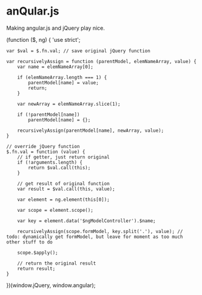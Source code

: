 # anQular.js
Making angular.js and jQuery play nice.

(function ($, ng) {
    'use strict';

    var $val = $.fn.val; // save original jQuery function

    var recursivelyAssign = function (parentModel, elemNameArray, value) {
        var name = elemNameArray[0];

        if (elemNameArray.length === 1) {
            parentModel[name] = value;
            return;
        }

        var newArray = elemNameArray.slice(1);

        if (!parentModel[name])
            parentModel[name] = {};

        recursivelyAssign(parentModel[name], newArray, value);
    }

    // override jQuery function
    $.fn.val = function (value) {
        // if getter, just return original
        if (!arguments.length) {
            return $val.call(this);
        }

        // get result of original function
        var result = $val.call(this, value);

        var element = ng.element(this[0]);

        var scope = element.scope();

        var key = element.data('$ngModelController').$name;

        recursivelyAssign(scope.formModel, key.split('.'), value); // todo: dynamically get formModel, but leave for moment as too much other stuff to do

        scope.$apply();

        // return the original result
        return result;
    }
})(window.jQuery, window.angular);
